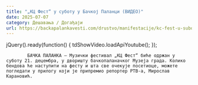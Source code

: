 ```yaml
---
title: "„КЦ Фест“ у суботу у Бачкој Паланци (ВИДЕО)"
date: 2025-07-07
category: Дешавања / Догађаји
url: https://backapalankavesti.com/drustvo/manifestacije/kc-fest-u-subotu-u-backoj-palanci-video/
---
```


jQuery().ready(function() {
                            tdShowVideo.loadApiYoutube(); 
                        });
                        
                    
            БАЧКА ПАЛАНКА – Музички фестивал „КЦ Фест“ биће одржан у суботу 21. децембра, у дворишту бачкопаланачког Музеја града. Колико бендова ће наступити на фесту и шта све очекује посетиоце, можете погледати у прилогу који је припремио репортер РТВ-а, Мирослав Карановић.
